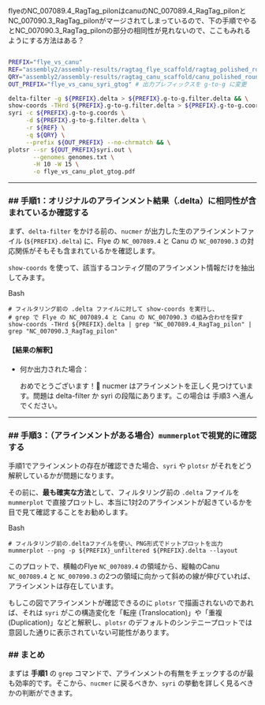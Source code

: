 flyeのNC_007089.4_RagTag_pilonはcanuのNC_007089.4_RagTag_pilonとNC_007090.3_RagTag_pilonがマージされてしまっているので、下の手順でやるとNC_007090.3_RagTag_pilonの部分の相同性が見れないので、ここもみれるようにする方法はある？

```bash

PREFIX="flye_vs_canu"
REF="assembly2/assembly-results/ragtag_flye_scaffold/ragtag_polished_round1.fasta"
QRY="assembly2/assembly-results/ragtag_canu_scaffold/canu_polished_round1.fasta"
OUT_PREFIX="flye_vs_canu_syri_gtog" # 出力プレフィックスを g-to-g に変更

delta-filter -g ${PREFIX}.delta > ${PREFIX}.g-to-g.filter.delta && \
show-coords -THrd ${PREFIX}.g-to-g.filter.delta > ${PREFIX}.g-to-g.coords && \
syri -c ${PREFIX}.g-to-g.coords \
     -d ${PREFIX}.g-to-g.filter.delta \
     -r ${REF} \
     -q ${QRY} \
     --prefix ${OUT_PREFIX} --no-chrmatch && \
plotsr --sr ${OUT_PREFIX}syri.out \
       --genomes genomes.txt \
       -H 10 -W 15 \
       -o flye_vs_canu_plot_gtog.pdf 
```



---

### ## 手順1：オリジナルのアラインメント結果（.delta）に相同性が含まれているか確認する

まず、`delta-filter` をかける前の、`nucmer` が出力した生のアラインメントファイル (`${PREFIX}.delta`) に、Flye の `NC_007089.4` と Canu の `NC_007090.3` の対応関係がそもそも含まれているかを確認します。

`show-coords` を使って、該当するコンティグ間のアラインメント情報だけを抽出してみます。

Bash

```
# フィルタリング前の .delta ファイルに対して show-coords を実行し、
# grep で Flye の NC_007089.4 と Canu の NC_007090.3 の組み合わせを探す
show-coords -THrd ${PREFIX}.delta | grep "NC_007089.4_RagTag_pilon" | grep "NC_007090.3_RagTag_pilon"
```

#### **【結果の解釈】**

- 何か出力された場合：
    
    おめでとうございます！🎉 nucmer はアラインメントを正しく見つけています。問題は delta-filter か syri の段階にあります。この場合は 手順3 へ進んでください。
    

---

### ## 手順3：（アラインメントがある場合）`mummerplot`で視覚的に確認する

手順1でアラインメントの存在が確認できた場合、`syri` や `plotsr` がそれをどう解釈しているかが問題になります。

その前に、**最も確実な方法**として、フィルタリング前の `.delta` ファイルを `mummerplot` で直接プロットし、本当に1対2のアラインメントが起きているかを目で見て確認することをお勧めします。

Bash

```
# フィルタリング前の.deltaファイルを使い、PNG形式でドットプロットを出力
mummerplot --png -p ${PREFIX}_unfiltered ${PREFIX}.delta --layout
```

このプロットで、横軸のFlye `NC_007089.4` の領域から、縦軸のCanu `NC_007089.4` と `NC_007090.3` の2つの領域に向かって斜めの線が伸びていれば、アラインメントは存在しています。

もしこの図でアラインメントが確認できるのに `plotsr` で描画されないのであれば、それは `syri` がこの構造変化を「転座 (Translocation)」や「重複 (Duplication)」などと解釈し、`plotsr` のデフォルトのシンテニープロットでは意図した通りに表示されていない可能性があります。

### ## まとめ

まずは **手順1** の `grep` コマンドで、アラインメントの有無をチェックするのが最も効率的です。そこから、`nucmer` に戻るべきか、`syri` の挙動を詳しく見るべきかの判断ができます。